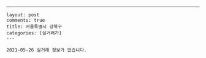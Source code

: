 ---
    layout: post
    comments: true
    title: 서울특별시 강북구
    categories: [실거래가]
    ---

    2021-05-26 실거래 정보가 없습니다.

    